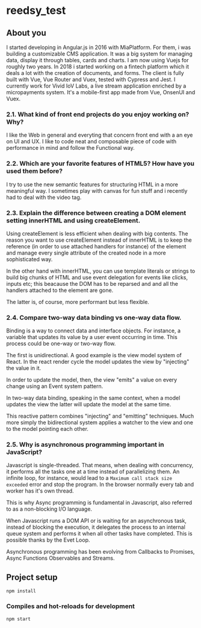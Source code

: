 # reedsy_test

## About you
I started developing in Angular.js in 2016 with MiaPlatform. For them, i was building a customizable CMS application. It was a big system for managing data, display it through tables, cards and charts. 
I am now using Vuejs for roughly two years. In 2018 i started working on a fintech platform which it deals a lot with the creation of documents, and forms. 
The client is fully built with Vue, Vue Router and Vuex, tested with Cypress and Jest.
I currently work for Vivid IoV Labs, a live stream application enriched by a micropayments system.
It's a mobile-first app made from Vue, OnsenUI and Vuex.

### 2.1. What kind of front end projects do you enjoy working on? Why?
I like the Web in general and everyting that concern front end with a an eye on UI and UX. I like to code neat and composable piece of code with performance in mind and follow the Functional way.

### 2.2. Which are your favorite features of HTML5? How have you used them before?
I try to use the new semantic features for structuring HTML in a more meaningful way.
I sometimes play with canvas for fun stuff and i recently had to deal with the video tag.

### 2.3. Explain the difference between creating a DOM element setting innerHTML and using createElement.
Using createElement is less efficient when dealing with big contents. The reason you want to use createElement instead of innerHTML is to keep the reference (in order to use attached handlers for instance) of the element and manage every single attribute of the created node in a more sophisticated way.

In the other hand with innerHTML, you can use template literals or strings to build big chunks of HTML and use event delegation for events like clicks, inputs etc; this beacause the DOM has to be reparsed and and all the handlers attached to the element are gone.

The latter is, of course, more performant but less flexible.

### 2.4. Compare two-way data binding vs one-way data flow.
Binding is a way to connect data and interface objects. 
For instance, a variable that updates its value by a user event occurring in time.
This process could be one-way or two-way flow.

The first is unidirectional. A good example is the view model system of React. In the react render cycle the model updates the view by "injecting" the value in it.

In order to update the model, then, the view "emits" a value on every change using an Event system pattern.

In two-way data binding, speaking in the same context, when a model updates the view the latter will update the model at the same time.

This reactive pattern combines "injecting" and "emitting" techniques.
Much more simply the bidirectional system applies a watcher to the view and one to the model pointing each other.

### 2.5. Why is asynchronous programming important in JavaScript?
Javascript is single-threaded. That means, when dealing with concurrency, it performs all the tasks one at a time instead of parallelizing them. 
An infinite loop, for instance, would lead to a `Maximum call stack size exceeded` error and stop the program. 
In the browser normally every tab and worker has it's own thread.

This is why Async programming is fundamental in Javascript, also referred to as a non-blocking I/O language.

When Javascript runs a DOM API or is waiting for an asynchronous task, instead of blocking the execution, it delegates the process to an internal queue system and performs it when all other tasks have completed. 
This is possible thanks by the Evet Loop.

Asynchronous programming has been evolving from Callbacks to Promises, Async Functions Observables and Streams.

## Project setup
```
npm install
```

### Compiles and hot-reloads for development
```
npm start
```

